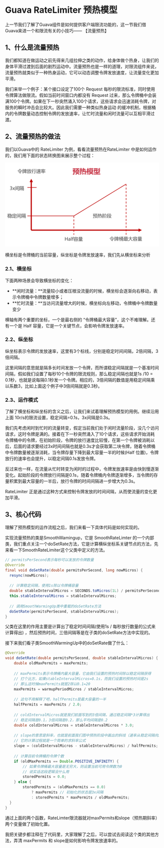 # Guava RateLimiter 预热模型

上一节我们了解了Guava组件是如何提供客户端限流功能的，这一节我们借Guava来进一个和限流有关的小技巧—— 【流量预热】

## 1、什么是流量预热

我们都知道在做运动之前先得来几组拉伸之类的动作，给身体做个热身，让我们的身体平滑过渡到后面的剧烈运动中。流量预热也是一样的道理，对限流组件来说，流量预热就类似于一种热身运动，它可以动态调整令牌发放速度，让流量变化更加平滑。

我们来举一个例子：某个接口设定了100个 Request 每秒的限流标准，同时使用令牌算法做限流。假如当前时间窗口内都没有 Request 过来，那么令牌桶中会装满100个令牌。如果在下一秒突然涌入100个请求，这些请求会迅速消耗令牌，对服务的瞬时冲击会比较大。因此我们需要一种类似热身运动 的缓冲机制，根据桶内的令牌数量动态控制令牌的发放速率，让忙时流量和闲时流量可以互相平滑过渡。

## 2、流量预热的做法

我们以Guava中的 RateLimiter 为例，看看流量预热在RateLimiter 中是如何运作的，我们用下面的状态转换图来展示整个过程：

![输入图片说明](../img/08.png)

横坐标是令牌桶的当前容量，纵坐标是令牌发放速率，我们先从横坐标来分析

### 2.1、横坐标

下面两种场景会导致横坐标的变化：

- **闲时流量：**流量较小或者压根没流量的时候，横坐标会逐渐向右移动，表示令牌桶中令牌数量增多；
- **忙时流量：**当访问流量增大的时候，横坐标向左移动，令牌桶中令牌数量变少

横轴有两个重要的坐标，一个是最右侧的 “令牌桶最大容量”，这个不难理解。还有一个是 Half 容量，它是一个关键节点，会影响令牌发放速率。

### 2.2、纵坐标

纵坐标表示令牌的发放速率，这里有3个标线，分别是稳定时间间隔，2倍间隔，3倍间隔。

这里间隔的意思就是隔多长时间发放一个令牌，而所谓稳定间隔就是一个基准时间间隔，假如我们设置了每秒10个令牌的限流规则，那么稳定间隔也就是1s /10 = 0.1秒，也就是说每隔0.1秒发一个令牌。相应的，3倍间隔的数值是用稳定间隔乘以系数3，比如上面这个例子中3倍间隔就是0.3秒。

### 2.3、运作模式

了解了横坐标和纵坐标的含义之后，让我们来试着理解预热模型的用例。继续沿用上面 10r/s的限流设置，稳定间隔=0.1s，3x间隔是0.3s。

我们先考虑闲时到忙时的流量转变，假定当前我们处于闲时流量阶段，没几个访问请求，这时令牌是满的。接着在下一秒突然涌入了10个请求，这些请求开始消耗令牌桶中的令牌，在初始阶段，令牌的放行速度比较慢，在第一个令牌被消耗以后，后面的请求要经过3x时间间隔也就是0.3s才会获取第二块令牌，随着令牌桶中令牌数量被逐渐消耗，当令牌存量下降到最大容量一半的时候(Half 位置)，令牌放行的速率也会提升，以稳定间隔0.1s发放令牌。

反过来也一样，在流量从忙时转变为闲时的过程中，令牌发放速率是由快到慢逐渐变化。起始阶段的令牌放行间隔是0.1s，随着令牌桶内令牌逐渐增多，当令牌的存量积累到最大容量的一半后，放行令牌的时间间隔进一步增大为0.3s。

RateLimiter 正是通过这种方式来控制令牌发放的时间间隔，从而使流量的变化更加平滑。

## 3、核心代码

理解了预热模型的运作流程之后，我们来看一下具体代码是如何实现的。

实现流量预热的类是SmoothWamingup，它是 SmoothRateLimter 的一个内部类，我们重点关注一个doSetRate方法，它是计算横纵坐标系关键节点的方法，先来看一下SmoothRateLimiter这个父类中定义的方法。

```java
// permitsPerSecond表示每秒可以发放的令牌数量
@Override
final void doSetRate(double permitsPerSecond, long nowMicros) {
  resync(nowMicros);
  
  // 计算稳定间隔，使用1s除以令牌桶容量
  double stableIntervalMicros = SECONDS.toMicros(1L) / permitsPerSecond;
  this.stableIntervalMicros = stableIntervalMicros;
  
  // 调用SmoothWarmingUp类中重载的doSetRate方法
  doSetRate(permitsPerSecond, stableIntervalMicros);
}
```

父类在这里的作用主要是计算出了稳定时间间隔(使用1s / 每秒放行数量的公式来计算得出) ，然后预热时间，三倍间隔等是在子类的doSetRate方法中实现的。

接下来我们看子类SmoothWarmingUp中的doSetRate做了什么：

```java
@Override
void doSetRate(double permitsPerSecond, double stableIntervalMicros) {
  	double oldMaxPermits = maxPermits;
  	
	// maxPermits表示令牌桶内最大容量，它由我们设置的预热时间除以稳定间隔获得
	// 打个比方，如果stableIntervalMicros=0.1s，而我们设置的预热时间是2s
	// 那么这时候maxPermits就是2除以0.1=20
  	maxPermits = warmupPeriodMicros / stableIntervalMicros;
  	
  	// 这句不用解释了吧，halfPermits是最大容量的一半
  	halfPermits = maxPermits / 2.0;
  
  	// coldIntervalMicros就是我们前面写到的3倍间隔，通过稳定间隔*3计算得出
  	// 稳定间隔是0.1，3倍间隔是0.2，那么平均间隔是0.2
  	double coldIntervalMicros = stableIntervalMicros * 3.0;
  	
  	// slope的意思是斜率，也就是前面我们图中预热阶段中画出的斜线（速率从稳定间隔向3x间隔变化的斜线）
  	// 它的计算过程就是一个简单的求斜率公式
  	slope = (coldIntervalMicros - stableIntervalMicros) / halfPermits;
  	
  	// 计算目前令牌桶的令牌个数
  	if (oldMaxPermits == Double.POSITIVE_INFINITY) {
  		// 如果令牌桶最大容量是无穷大，则设置当前可用令牌数为0
  		// 说实话这段逻辑没什么用
    	storedPermits = 0.0;
  	} else {
    	storedPermits = (oldMaxPermits == 0.0)
        	? maxPermits // 初始化的状态是3x间隔
        	: storedPermits * maxPermits / oldMaxPermits;
  }
}
```

通过上面的两个函数，RateLimter限流器就对maxPermits和slope（预热期斜率）两个变量做了初始化置。

我把关键步都注释在了代码里，大家理解了之后，可以尝试去阅读这个类的其他方法，弄清 maxPermits 和 slope是如何影响令牌发放速率的。